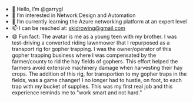 - 👋 Hello, I’m @garrygl
- 👀 I’m interested in Network Design and Automation
- 🌱 I’m currently learning the Azure networking platform at an expert level
- 📫 I can be reached at: skidrowing@gmail.com
- 😄 Fun fact: The avatar is me as a young teen with my brother. I was test-driving a converted riding lawnmower that I repurposed as a transport rig for gopher trapping. I was the owner/operator of this gopher trapping business where I was compensated by the farmer/county to rid the hay fields of gophers. This effort helped the farmers avoid extensive machinery damage when harvesting their hay crops. The addition of this rig, for transportion to my gopher traps in the fields, was a game changer! I no longer had to hustle, on foot, to each trap with my bucket of supplies. This was my first real job and this experience reminds me to "work smart and not hard."

<!---
garrygl/garrygl is a ✨ special ✨ repository because its `README.md` (this file) appears on your GitHub profile.
You can click the Preview link to take a look at your changes.
--->
